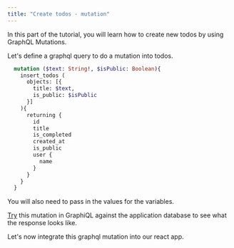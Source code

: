 ```yaml
---
title: "Create todos - mutation"
---
```


In this part of the tutorial, you will learn how to create new todos by using GraphQL Mutations.

Let's define a graphql query to do a mutation into todos.

```graphql
  mutation ($text: String!, $isPublic: Boolean){
    insert_todos (
      objects: [{
        title: $text,
        is_public: $isPublic
      }]
    ){
      returning {
        id
        title
        is_completed
        created_at
        is_public
        user {
          name
        }
      }
    }
  }
```

You will also need to pass in the values for the variables.

[Try](https://learn.hasura.io/graphql/graphiql) this mutation in GraphiQL against the application database to see what the response looks like.

Let's now integrate this graphql mutation into our react app.

